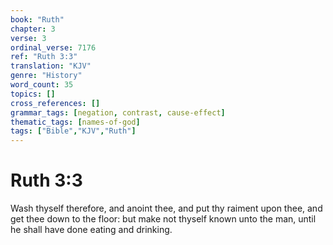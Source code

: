 ```yaml
---
book: "Ruth"
chapter: 3
verse: 3
ordinal_verse: 7176
ref: "Ruth 3:3"
translation: "KJV"
genre: "History"
word_count: 35
topics: []
cross_references: []
grammar_tags: [negation, contrast, cause-effect]
thematic_tags: [names-of-god]
tags: ["Bible","KJV","Ruth"]
---
```


# Ruth 3:3

Wash thyself therefore, and anoint thee, and put thy raiment upon thee, and get thee down to the floor: but make not thyself known unto the man, until he shall have done eating and drinking.
